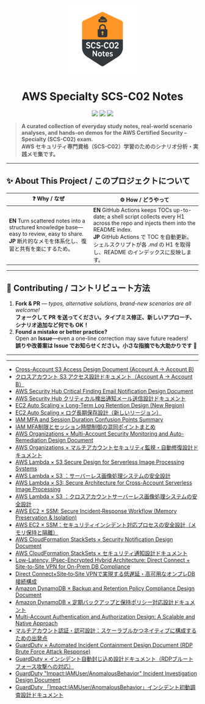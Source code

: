 <p align="center">
  <img src="image.png" alt="AWS SCS-C02 Notes Logo" width="180"/>
</p>

<h1 align="center">AWS Specialty SCS-C02&nbsp;Notes</h1>

<p align="center">
  <img src="https://img.shields.io/badge/AWS-SCS--C02-blue?logo=amazonaws&style=for-the-badge" />
  <img src="https://img.shields.io/github/license/timcanby/AWS_Specialty_SCS-C02_notes?style=for-the-badge" />
  <img src="https://badgen.net/badge/PRs/Welcome/green?icon=github" />
</p>

> **A curated collection of everyday study notes, real-world scenario analyses, and hands-on demos for the AWS Certified Security – Specialty (SCS-C02) exam.**  
> **AWS セキュリティ専門資格（SCS-C02）学習のためのシナリオ分析・実践メモ集です。**

---

## ✨ About This Project / このプロジェクトについて

| ❓ Why / なぜ | ⚙️ How / どうやって |
|--|--|
| **EN**  Turn scattered notes into a structured knowledge base—easy to review, easy to share. <br>**JP**  断片的なメモを体系化し、復習と共有を楽にするため。| **EN**  GitHub Actions keeps TOCs up-to-date; a shell script collects every H1 across the repo and injects them into the README index. <br>**JP**  GitHub Actions で TOC を自動更新。シェルスクリプトが各 *.md* の H1 を取得し、README のインデックスに反映します。|

---

## 🤝 Contributing / コントリビュート方法

1. **Fork & PR** — *typos, alternative solutions, brand-new scenarios are all welcome!*  
   **フォークして PR を送ってください。タイプミス修正、新しいアプローチ、シナリオ追加など何でも OK！**  
2. **Found a mistake or better practice?**    
   Open an **Issue**—even a one-line correction may save future readers!  
   **誤りや改善案は Issue でお知らせください。小さな指摘でも大助かりです 🙏**  

---

---

<!-- START doctoc generated TOC please keep comment here to allow auto update -->
<!-- DON'T EDIT THIS SECTION, INSTEAD RE-RUN doctoc TO UPDATE -->



<!-- END doctoc generated TOC please keep comment here to allow auto update -->

<!-- docs-index:start -->

- [Cross-Account S3 Access Design Document (Account A → Account B)](Scenario10_en.md)
- [クロスアカウント S3 アクセス設計ドキュメント（Account A → Account B）](Scenario10_ja.md)
- [AWS Security Hub Critical Finding Email Notification Design Document](Scenario11_en.md)
- [AWS Security Hub クリティカル検出通知メール送信設計ドキュメント](Scenario11_ja.md)
- [EC2 Auto Scaling × Long-Term Log Retention Design (New Region)](Scenario12_en.md)
- [EC2 Auto Scaling × ログ長期保存設計（新しいリージョン）](Scenario12_ja.md)
- [IAM MFA and Session Duration Confusion Points Summary](Scenario13_en.md)
- [IAM MFA制限とセッション時間制御の混同ポイントまとめ](Scenario13_ja.md)
- [AWS Organizations × Multi-Account Security Monitoring and Auto-Remediation Design Document](Scenario14_en.md)
- [AWS Organizations × マルチアカウントセキュリティ監視・自動修復設計ドキュメント](Scenario14_ja.md)
- [AWS Lambda × S3 Secure Design for Serverless Image Processing Systems](Scenario1_en.md)
- [AWS Lambda × S3 ：サーバーレス画像処理システムの安全設計](Scenario1_ja.md)
- [AWS Lambda × S3: Secure Architecture for Cross-Account Serverless Image Processing](Scenario2_en.md)
- [AWS Lambda × S3 ：クロスアカウントサーバーレス画像処理システムの安全設計](Scenario2_ja.md)
- [AWS EC2 × SSM: Secure Incident‑Response Workflow (Memory Preservation & Isolation)](Scenario3_en.md)
- [AWS EC2 × SSM：セキュリティインシデント対応プロセスの安全設計（メモリ保持と隔離）](Scenario3_ja.md)
- [AWS CloudFormation StackSets × Security Notification Design Document](Scenario4_en.md)
- [AWS CloudFormation StackSets × セキュリティ通知設計ドキュメント](Scenario4_ja.md)
- [Low-Latency, IPsec-Encrypted Hybrid Architecture: Direct Connect + Site-to-Site VPN for On-Prem DB Compliance](Scenario5_en.md)
- [Direct Connect×Site‑to‑Site VPNで実現する低遅延・高可用なオンプレDB接続構成](Scenario5_ja.md)
- [Amazon DynamoDB × Backup and Retention Policy Compliance Design Document](Scenario6_en.md)
- [Amazon DynamoDB × 定期バックアップと保持ポリシー対応設計ドキュメント](Scenario6_ja.md)
- [Multi-Account Authentication and Authorization Design: A Scalable and Native Approach](Scenario7_en.md)
- [マルチアカウント認証・認可設計：スケーラブルかつネイティブに構成するための出発点](Scenario7_ja.md)
- [GuardDuty × Automated Incident Containment Design Document (RDP Brute Force Attack Response)](Scenario8_en.md)
- [GuardDuty × インシデント自動封じ込め設計ドキュメント（RDPブルートフォース攻撃への対応）](Scenario8_ja.md)
- [GuardDuty "Impact:IAMUser/AnomalousBehavior" Incident Investigation Design Document](Scenario9_en.md)
- [GuardDuty 「Impact:IAMUser/AnomalousBehavior」インシデント初動調査設計ドキュメント](Scenario9_ja.md)

<!-- docs-index:end -->
